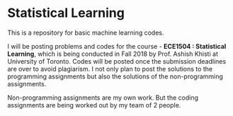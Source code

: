 # Statistical Learning
This is a repository for basic machine learning codes.

I will be posting problems and codes for the course - **ECE1504 : Statistical Learning**, which is being conducted in Fall 2018 by Prof. Ashish Khisti at University of Toronto.
Codes will be posted once the submission deadlines are over to avoid plagiarism. 
I not only plan to post the solutions to the programming assignments but also the solutions of the non-programming assignments. 

Non-programming assignments are my own work. But the coding assignments are being worked out by my team of 2 people. 
